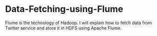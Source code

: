 # Data-Fetching-using-Flume
Flume is the technology of Hadoop.
I will explain how to fetch data from Twitter service and store it in HDFS using Apache Flume.
